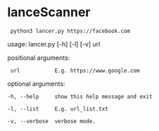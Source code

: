 # lanceScanner

     python3 lancer.py https://facebook.com

usage: lancer.py [-h] [-l] [-v] url


positional arguments:

     url           E.g. https://www.google.com
  

optional arguments:

    -h, --help     show this help message and exit
  
    -l, --list     E.g. url_list.txt
  
    -v, --verbose  verbose mode.
